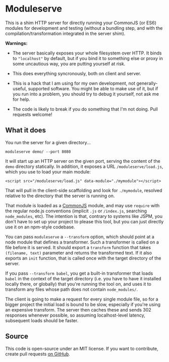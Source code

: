 # Moduleserve

This is a shim HTTP server for directly running your CommonJS (or ES6)
modules for development and testing (without a bundling step, and with
the compilation/transformation integrated in the server shim).

**Warnings:**

 * The server basically exposes your whole filesystem over HTTP. It
   binds to `"localhost"` by default, but if you bind it to something
   else or proxy in some uncautious way, you are putting yourself at
   risk.

 * This does everything syncronously, both on client and server.

 * This is a hack that I am using for my own development, not
   generally-useful, supported software. You might be able to make use
   of it, but if you run into a problem, you should try to debug it
   yourself, not ask me for help.

 * The code is likely to break if you do something that I'm not doing.
   Pull requests welcome!

## What it does

You run the server for a given directory...

    moduleserve demo/ --port 8080

It will start up an HTTP server on the given port, serving the content
of the `demo` directory statically. In addition, it exposes a URL
`/moduleserve/load.js`, which you use to load your main module:

    <script src="/moduleserve/load.js" data-module="./mymodule"></script>

That will pull in the client-side scaffolding and look for
`./mymodule`, resolved relative to the directory that the server is
running on.

That module is loaded as a
[CommonJS](http://wiki.commonjs.org/wiki/Modules/1.1) module, and may
use `require` with the regular node.js conventions (implicit `.js` or
`/index.js`, searching `node_modules`, etc). The intention is that,
contrary to systems like JSPM, you don't have to set up your project
to please this tool, but you can just directly use it on an npm-style
codebase.

You can pass `moduleserve` a `--transform` option, which should point
at a node module that defines a transformer. Such a transformer is
called on a file before it is served. It should export a `transform`
function that takes `(filename, text)` parameter and returns the
transformed text. If it also exports an `init` function, that is
called once with the target directory of the server.

If you pass `--transform babel`, you get a built-in transformer that
loads `babel` in the context of the target directory (i.e. you have to
have it installed locally there, or globally) that you're running the
tool on, and uses it to transform any files whose path does not
contain `node_modules/`.

The client is going to make a request for every single module file, so
for a bigger project the initial load is bound to be slow, especially
if you're using an expensive transform. The server then caches these
and sends 302 responses whenever possible, so assuming localhost-level
latency, subsequent loads should be faster.

## Source

This code is open-source under an MIT license. If you want to
contribute, create pull requests
[on GitHub](https://github.com/marijnh/moduleserve/).
